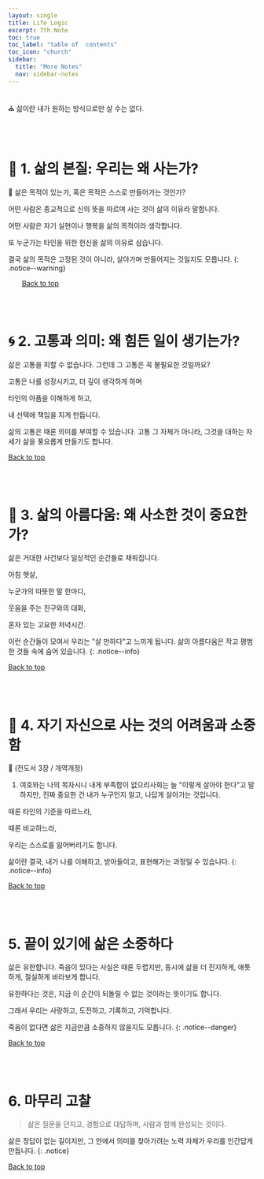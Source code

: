 ```yaml
---
layout: single
title: Life Logic
excerpt: 7th Note
toc: true
toc_label: "table of  contents"
toc_icon: "church"
sidebar:
  title: "More Notes"
  nav: sidebar-notes
---
```


<br>
⛪️ 삶이란 내가 원하는 방식으로만 살 수는 없다.
<br>

<br><br>
# 🌱 1. 삶의 본질: 우리는 왜 사는가?
📖 삶은 목적이 있는가, 혹은 목적은 스스로 만들어가는 것인가?

어떤 사람은 종교적으로 신의 뜻을 따르며 사는 것이 삶의 이유라 말합니다.

어떤 사람은 자기 실현이나 행복을 삶의 목적이라 생각합니다.

또 누군가는 타인을 위한 헌신을 삶의 이유로 삼습니다.


결국 삶의 목적은 고정된 것이 아니라, 살아가며 만들어지는 것일지도 모릅니다.
{: .notice--warning}

&emsp;&emsp;<a href="#" class="btn btn--success">Back to top</a>
<br> 

<br><br>
# 🌀 2. 고통과 의미: 왜 힘든 일이 생기는가?
삶은 고통을 피할 수 없습니다. 그런데 그 고통은 꼭 불필요한 것일까요?

고통은 나를 성장시키고, 더 깊이 생각하게 하며

타인의 아픔을 이해하게 하고,

내 선택에 책임을 지게 만듭니다.


삶의 고통은 때론 의미를 부여할 수 있습니다. 고통 그 자체가 아니라, 그것을 대하는 자세가 삶을 풍요롭게 만들기도 합니다.

<a href="#" class="btn btn--success">Back to top</a>
<br> 

<br><br>
# 🌄 3. 삶의 아름다움: 왜 사소한 것이 중요한가?
  
삶은 거대한 사건보다 일상적인 순간들로 채워집니다.

아침 햇살,

누군가의 따뜻한 말 한마디,

웃음을 주는 친구와의 대화,

혼자 있는 고요한 저녁시간.


이런 순간들이 모여서 우리는 "살 만하다"고 느끼게 됩니다. 삶의 아름다움은 작고 평범한 것들 속에 숨어 있습니다.
{: .notice--info}

<a href="#" class="btn btn--success">Back to top</a>
<br> 

<br><br>
# 🧭 4. 자기 자신으로 사는 것의 어려움과 소중함
📖
(전도서 3장 / 개역개정)
1. 여호와는 나의 목자시니 내게 부족함이 없으리사회는 늘 "이렇게 살아야 한다"고 말하지만, 진짜 중요한 건 내가 누구인지 알고, 나답게 살아가는 것입니다.

때론 타인의 기준을 따르느라,

때론 비교하느라,

우리는 스스로를 잃어버리기도 합니다.


삶이란 결국, 내가 나를 이해하고, 받아들이고, 표현해가는 과정일 수 있습니다.
{: .notice--info}

<a href="#" class="btn btn--success">Back to top</a>
<br> 

<br><br>
# 5. 끝이 있기에 삶은 소중하다
삶은 유한합니다. 죽음이 있다는 사실은 때론 두렵지만, 동시에 삶을 더 진지하게, 애틋하게, 절실하게 바라보게 합니다.

유한하다는 것은, 지금 이 순간이 되돌릴 수 없는 것이라는 뜻이기도 합니다.

그래서 우리는 사랑하고, 도전하고, 기록하고, 기억합니다.


죽음이 없다면 삶은 지금만큼 소중하지 않을지도 모릅니다.
{: .notice--danger}

<a href="#" class="btn btn--success">Back to top</a>
<br>

<br><br>
# 6. 마무리 고찰
> 삶은 질문을 던지고, 경험으로 대답하며, 사람과 함께 완성되는 것이다.



삶은 정답이 없는 길이지만, 그 안에서 의미를 찾아가려는 노력 자체가 우리를 인간답게 만듭니다.
{: .notice}

<a href="#" class="btn btn--success">Back to top</a>
<br> 
